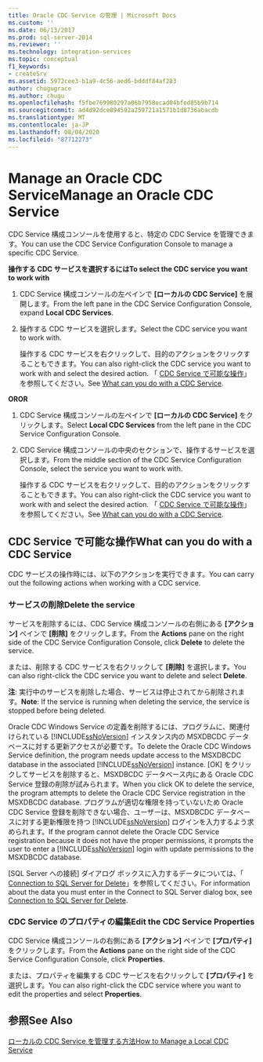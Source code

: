 ```yaml
---
title: Oracle CDC Service の管理 | Microsoft Docs
ms.custom: ''
ms.date: 06/13/2017
ms.prod: sql-server-2014
ms.reviewer: ''
ms.technology: integration-services
ms.topic: conceptual
f1_keywords:
- createSrv
ms.assetid: 5972cee3-b1a9-4c56-aed6-bdddf84af283
author: chugugrace
ms.author: chugu
ms.openlocfilehash: f5fbe769980297a06b7958ecad04bfed85b9b714
ms.sourcegitcommit: ad4d92dce894592a259721a1571b1d8736abacdb
ms.translationtype: MT
ms.contentlocale: ja-JP
ms.lasthandoff: 08/04/2020
ms.locfileid: "87712273"
---
```

# <a name="manage-an-oracle-cdc-service"></a><span data-ttu-id="b2c72-102">Manage an Oracle CDC Service</span><span class="sxs-lookup"><span data-stu-id="b2c72-102">Manage an Oracle CDC Service</span></span>
  <span data-ttu-id="b2c72-103">CDC Service 構成コンソールを使用すると、特定の CDC Service を管理できます。</span><span class="sxs-lookup"><span data-stu-id="b2c72-103">You can use the CDC Service Configuration Console to manage a specific CDC Service.</span></span>  
  
 <span data-ttu-id="b2c72-104">**操作する CDC サービスを選択するには**</span><span class="sxs-lookup"><span data-stu-id="b2c72-104">**To select the CDC service you want to work with**</span></span>  
  
1.  <span data-ttu-id="b2c72-105">CDC Service 構成コンソールの左ペインで **[ローカルの CDC Service]** を展開します。</span><span class="sxs-lookup"><span data-stu-id="b2c72-105">From the left pane in the CDC Service Configuration Console, expand **Local CDC Services**.</span></span>  
  
2.  <span data-ttu-id="b2c72-106">操作する CDC サービスを選択します。</span><span class="sxs-lookup"><span data-stu-id="b2c72-106">Select the CDC service you want to work with.</span></span>  
  
     <span data-ttu-id="b2c72-107">操作する CDC サービスを右クリックして、目的のアクションをクリックすることもできます。</span><span class="sxs-lookup"><span data-stu-id="b2c72-107">You can also right-click the CDC service you want to work with and select the desired action.</span></span> <span data-ttu-id="b2c72-108">「 [CDC Service で可能な操作](manage-an-oracle-cdc-service.md#BKMK_WhatcandowithCDCService)」を参照してください。</span><span class="sxs-lookup"><span data-stu-id="b2c72-108">See [What can you do with a CDC Service](manage-an-oracle-cdc-service.md#BKMK_WhatcandowithCDCService).</span></span>  
  
 <span data-ttu-id="b2c72-109">**OR**</span><span class="sxs-lookup"><span data-stu-id="b2c72-109">**OR**</span></span>  
  
1.  <span data-ttu-id="b2c72-110">CDC Service 構成コンソールの左ペインで **[ローカルの CDC Service]** をクリックします。</span><span class="sxs-lookup"><span data-stu-id="b2c72-110">Select **Local CDC Services** from the left pane in the CDC Service Configuration Console.</span></span>  
  
2.  <span data-ttu-id="b2c72-111">CDC Service 構成コンソールの中央のセクションで、操作するサービスを選択します。</span><span class="sxs-lookup"><span data-stu-id="b2c72-111">From the middle section of the CDC Service Configuration Console, select the service you want to work with.</span></span>  
  
     <span data-ttu-id="b2c72-112">操作する CDC サービスを右クリックして、目的のアクションをクリックすることもできます。</span><span class="sxs-lookup"><span data-stu-id="b2c72-112">You can also right-click the CDC service you want to work with and select the desired action.</span></span> <span data-ttu-id="b2c72-113">「 [CDC Service で可能な操作](manage-an-oracle-cdc-service.md#BKMK_WhatcandowithCDCService)」を参照してください。</span><span class="sxs-lookup"><span data-stu-id="b2c72-113">See [What can you do with a CDC Service](manage-an-oracle-cdc-service.md#BKMK_WhatcandowithCDCService).</span></span>  
  
##  <a name="what-can-you-do-with-a-cdc-service"></a><a name="BKMK_WhatcandowithCDCService"></a> <span data-ttu-id="b2c72-114">CDC Service で可能な操作</span><span class="sxs-lookup"><span data-stu-id="b2c72-114">What can you do with a CDC Service</span></span>  
 <span data-ttu-id="b2c72-115">CDC サービスの操作時には、以下のアクションを実行できます。</span><span class="sxs-lookup"><span data-stu-id="b2c72-115">You can carry out the following actions when working with a CDC service.</span></span>  
  
### <a name="delete-the-service"></a><span data-ttu-id="b2c72-116">サービスの削除</span><span class="sxs-lookup"><span data-stu-id="b2c72-116">Delete the service</span></span>  
 <span data-ttu-id="b2c72-117">サービスを削除するには、CDC Service 構成コンソールの右側にある **[アクション]** ペインで **[削除]** をクリックします。</span><span class="sxs-lookup"><span data-stu-id="b2c72-117">From the **Actions** pane on the right side of the CDC Service Configuration Console, click **Delete** to delete the service.</span></span>  
  
 <span data-ttu-id="b2c72-118">または、削除する CDC サービスを右クリックして **[削除]** を選択します。</span><span class="sxs-lookup"><span data-stu-id="b2c72-118">You can also right-click the CDC service you want to delete and select **Delete**.</span></span>  
  
 <span data-ttu-id="b2c72-119">**注**: 実行中のサービスを削除した場合、サービスは停止されてから削除されます。</span><span class="sxs-lookup"><span data-stu-id="b2c72-119">**Note**: If the service is running when deleting the service, the service is stopped before being deleted.</span></span>  
  
 <span data-ttu-id="b2c72-120">Oracle CDC Windows Service の定義を削除するには、プログラムに、関連付けられている [!INCLUDE[ssNoVersion](../../includes/ssnoversion-md.md)] インスタンス内の MSXDBCDC データベースに対する更新アクセスが必要です。</span><span class="sxs-lookup"><span data-stu-id="b2c72-120">To delete the Oracle CDC Windows Service definition, the program needs update access to the MSXDBCDC database in the associated [!INCLUDE[ssNoVersion](../../includes/ssnoversion-md.md)] instance.</span></span> <span data-ttu-id="b2c72-121">[OK] をクリックしてサービスを削除すると、MSXDBCDC データベース内にある Oracle CDC Service 登録の削除が試みられます。</span><span class="sxs-lookup"><span data-stu-id="b2c72-121">When you click OK to delete the service, the program attempts to delete the Oracle CDC Service registration in the MSXDBCDC database.</span></span> <span data-ttu-id="b2c72-122">プログラムが適切な権限を持っていないため Oracle CDC Service 登録を削除できない場合、ユーザーは、MSXDBCDC データベースに対する更新権限を持つ [!INCLUDE[ssNoVersion](../../includes/ssnoversion-md.md)] ログインを入力するよう求められます。</span><span class="sxs-lookup"><span data-stu-id="b2c72-122">If the program cannot delete the Oracle CDC Service registration because it does not have the proper permissions, it prompts the user to enter a [!INCLUDE[ssNoVersion](../../includes/ssnoversion-md.md)] login with update permissions to the MSXDBCDC database.</span></span>  
  
 <span data-ttu-id="b2c72-123">[SQL Server への接続] ダイアログ ボックスに入力するデータについては、「 [Connection to SQL Server for Delete](connection-to-sql-server-for-delete.md)」を参照してください。</span><span class="sxs-lookup"><span data-stu-id="b2c72-123">For information about the data you must enter in the Connect to SQL Server dialog box, see [Connection to SQL Server for Delete](connection-to-sql-server-for-delete.md).</span></span>  
  
### <a name="edit-the-cdc-service-properties"></a><span data-ttu-id="b2c72-124">CDC Service のプロパティの編集</span><span class="sxs-lookup"><span data-stu-id="b2c72-124">Edit the CDC Service Properties</span></span>  
 <span data-ttu-id="b2c72-125">CDC Service 構成コンソールの右側にある **[アクション]** ペインで **[プロパティ]** をクリックします。</span><span class="sxs-lookup"><span data-stu-id="b2c72-125">From the **Actions** pane on the right side of the CDC Service Configuration Console, click **Properties**.</span></span>  
  
 <span data-ttu-id="b2c72-126">または、プロパティを編集する CDC サービスを右クリックして **[プロパティ]** を選択します。</span><span class="sxs-lookup"><span data-stu-id="b2c72-126">You can also right-click the CDC service where you want to edit the properties and select **Properties**.</span></span>  
  
## <a name="see-also"></a><span data-ttu-id="b2c72-127">参照</span><span class="sxs-lookup"><span data-stu-id="b2c72-127">See Also</span></span>  
 [<span data-ttu-id="b2c72-128">ローカルの CDC Service を管理する方法</span><span class="sxs-lookup"><span data-stu-id="b2c72-128">How to Manage a Local CDC Service</span></span>](how-to-manage-a-local-cdc-service.md)  
